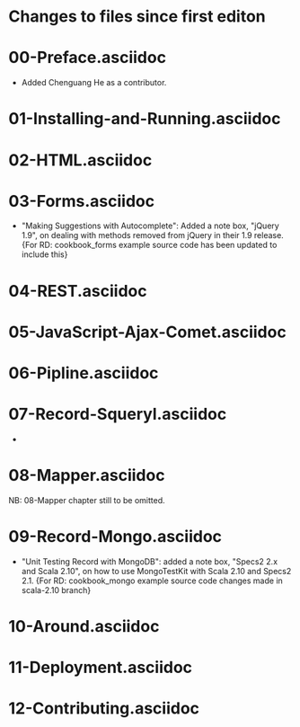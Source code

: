 # Changes to files since first editon


# 00-Preface.asciidoc

* Added Chenguang He as a contributor.

# 01-Installing-and-Running.asciidoc

# 02-HTML.asciidoc

# 03-Forms.asciidoc

* "Making Suggestions with Autocomplete": Added a note box, "jQuery 1.9", on dealing with methods removed from jQuery in their 1.9 release. {For RD: cookbook_forms example source code has been updated to include this}



# 04-REST.asciidoc

# 05-JavaScript-Ajax-Comet.asciidoc

# 06-Pipline.asciidoc

# 07-Record-Squeryl.asciidoc


* 

# 08-Mapper.asciidoc 

NB: 08-Mapper chapter still to be omitted.


# 09-Record-Mongo.asciidoc

* "Unit Testing Record with MongoDB": added a note box, "Specs2 2.x and Scala 2.10", on how to use MongoTestKit with Scala 2.10 and Specs2 2.1. {For RD: cookbook_mongo example source code changes made in scala-2.10 branch}






# 10-Around.asciidoc



# 11-Deployment.asciidoc


# 12-Contributing.asciidoc
